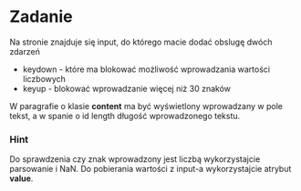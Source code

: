 # Zadanie


Na stronie znajduje się input, do którego macie dodać obslugę dwóch zdarzeń
- keydown - które ma blokować możliwość wprowadzania wartości liczbowych
- keyup - blokować wprowadzanie więcej niż 30 znaków

W paragrafie o klasie **content** ma być wyświetlony wprowadzany w pole tekst, a w spanie o id length długość wprowadzonego tekstu.


### Hint
Do sprawdzenia czy znak wprowadzony jest liczbą wykorzystajcie parsowanie i NaN.
Do pobierania wartości z input-a wykorzystajcie atrybut **value**.
